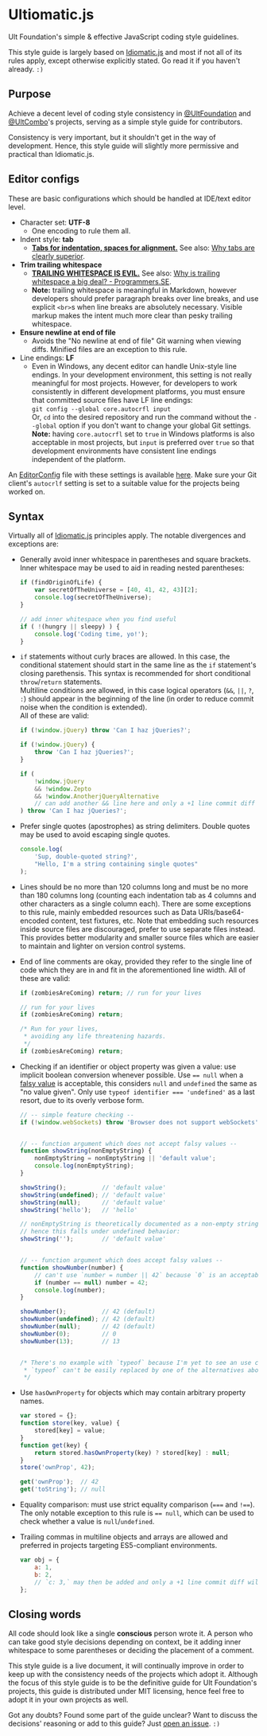 Ultiomatic.js
===========

Ult Foundation's simple &amp; effective JavaScript coding style guidelines.

This style guide is largely based on [Idiomatic.js](https://github.com/rwaldron/idiomatic.js/#idiomatic-style-manifesto) and most if not all of its rules apply, except otherwise explicitly stated. Go read it if you haven't already. `:)`


## Purpose

Achieve a decent level of coding style consistency in [@UltFoundation](https://github.com/UltFoundation) and [@UltCombo](https://github.com/UltCombo)'s projects, serving as a simple style guide for contributors.

Consistency is very important, but it shouldn't get in the way of development. Hence, this style guide will slightly more permissive and practical than Idiomatic.js.

## Editor configs

These are basic configurations which should be handled at IDE/text editor level.

- Character set: **UTF-8**
	- One encoding to rule them all.
- Indent style: **tab**
	- [**Tabs for indentation, spaces for alignment.**](http://www.emacswiki.org/SmartTabs) See also: [Why tabs are clearly superior](http://lea.verou.me/2012/01/why-tabs-are-clearly-superior/).
- **Trim trailing whitespace**
	- [**TRAILING WHITESPACE IS EVIL.**](http://codeimpossible.com/2012/04/02/Trailing-whitespace-is-evil-Don-t-commit-evil-into-your-repo-/) See also: [Why is trailing whitespace a big deal? - Programmers.SE](http://programmers.stackexchange.com/q/121555/91517).
	- **Note:** trailing whitespace is meaningful in Markdown, however developers should prefer paragraph breaks over line breaks, and use explicit `<br>`s when line breaks are absolutely necessary. Visible markup makes the intent much more clear than pesky trailing whitespace.
- **Ensure newline at end of file**
	- Avoids the "No newline at end of file" Git warning when viewing diffs. Minified files are an exception to this rule.
- Line endings: **LF**
	- Even in Windows, any decent editor can handle Unix-style line endings. In your development environment, this setting is not really meaningful for most projects. However, for developers to work consistently in different development platforms, you must ensure that committed source files have LF line endings:<br>
`git config --global core.autocrfl input`<br>
Or, `cd` into the desired repository and run the command without the `--global` option if you don't want to change your global Git settings.<br>
**Note:** having `core.autocrfl` set to `true` in Windows platforms is also acceptable in most projects, but `input` is preferred over `true` so that development environments have consistent line endings independent of the platform.

An [EditorConfig](http://editorconfig.org/) file with these settings is available [here](https://github.com/UltFoundation/Ultiomatic.js/blob/master/config_files/.editorconfig). Make sure your Git client's `autocrlf` setting is set to a suitable value for the projects being worked on.

## Syntax

Virtually all of [Idiomatic.js](https://github.com/rwaldron/idiomatic.js) principles apply. The notable divergences and exceptions are:

- Generally avoid inner whitespace in parentheses and square brackets. Inner whitespace may be used to aid in reading nested parentheses:

	```js
	if (findOriginOfLife) {
		var secretOfTheUniverse = [40, 41, 42, 43][2];
		console.log(secretOfTheUniverse);
	}

	// add inner whitespace when you find useful
	if ( !(hungry || sleepy) ) {
		console.log('Coding time, yo!');
	}
	```

- `if` statements without curly braces are allowed. In this case, the conditional statement should start in the same line as the `if` statement's closing parethensis. This syntax is recommended for short conditional `throw`/`return` statements.<br>
Multiline conditions are allowed, in this case logical operators (`&&`, `||`, `?`, `:`) should appear in the beginning of the line (in order to reduce commit noise when the condition is extended).<br>
All of these are valid:

	```js
	if (!window.jQuery) throw 'Can I haz jQueries?';

	if (!window.jQuery) {
		throw 'Can I haz jQueries?';
	}

	if (
		!window.jQuery
		&& !window.Zepto
		&& !window.AnotherjQueryAlternative
		// can add another && line here and only a +1 line commit diff will be generated!
	) throw 'Can I haz jQueries?';
	```

- Prefer single quotes (apostrophes) as string delimiters. Double quotes may be used to avoid escaping single quotes.

	```js
	console.log(
		'Sup, double-quoted string?',
		"Hello, I'm a string containing single quotes"
	);
	```

- Lines should be no more than 120 columns long and must be no more than 180 columns long (counting each indentation tab as 4 columns and other characters as a single column each). There are some exceptions to this rule, mainly embedded resources such as Data URIs/base64-encoded content, test fixtures, etc. Note that embedding such resources inside source files are discouraged, prefer to use separate files instead. This provides better modularity and smaller source files which are easier to maintain and lighter on version control systems.

- End of line comments are okay, provided they refer to the single line of code which they are in and fit in the aforementioned line width. All of these are valid:

	```js
	if (zombiesAreComing) return; // run for your lives

	// run for your lives
	if (zombiesAreComing) return;

	/* Run for your lives,
	 * avoiding any life threatening hazards.
	 */
	if (zombiesAreComing) return;
	```

- Checking if an identifier or object property was given a value: use implicit boolean conversion whenever possible. Use `== null` when a [falsy value](http://es5.github.io/#x9.2) is acceptable, this considers `null` and `undefined` the same as "no value given". Only use `typeof identifier === 'undefined'` as a last resort, due to its overly verbose form.

	```js
	// -- simple feature checking --
	if (!window.webSockets) throw 'Browser does not support webSockets';


	// -- function argument which does not accept falsy values --
	function showString(nonEmptyString) {
		nonEmptyString = nonEmptyString || 'default value';
		console.log(nonEmptyString);
	}

	showString();          // 'default value'
	showString(undefined); // 'default value'
	showString(null);      // 'default value'
	showString('hello');   // 'hello'

	// nonEmptyString is theoretically documented as a non-empty string argument,
	// hence this falls under undefined behavior:
	showString('');        // 'default value'


	// -- function argument which does accept falsy values --
	function showNumber(number) {
		// can't use `number = number || 42` because `0` is an acceptable value.
		if (number == null) number = 42;
		console.log(number);
	}

	showNumber();          // 42 (default)
	showNumber(undefined); // 42 (default)
	showNumber(null);      // 42 (default)
	showNumber(0);         // 0
	showNumber(13);        // 13


	/* There's no example with `typeof` because I'm yet to see an use case where
	 * `typeof` can't be easily replaced by one of the alternatives above.
	 */
	```

- Use `hasOwnProperty` for objects which may contain arbitrary property names.

	```js
	var stored = {};
	function store(key, value) {
		stored[key] = value;
	}
	function get(key) {
		return stored.hasOwnProperty(key) ? stored[key] : null;
	}
	store('ownProp', 42);

	get('ownProp');  // 42
	get('toString'); // null
	```

- Equality comparison: must use strict equality comparison (`===` and `!==`). The only notable exception to this rule is `== null`, which can be used to check whether a value is `null`/`undefined`.

- Trailing commas in multiline objects and arrays are allowed and preferred in projects targeting ES5-compliant environments.

	```js
	var obj = {
		a: 1,
		b: 2,
		// `c: 3,` may then be added and only a +1 line commit diff will be generated
	};
	```

## Closing words

All code should look like a single **conscious** person wrote it. A person who can take good style decisions depending on context, be it adding inner whitespace to some parentheses or deciding the placement of a comment.

This style guide is a live document, it will continually improve in order to keep up with the consistency needs of the projects which adopt it. Although the focus of this style guide is to be the definitive guide for Ult Foundation's projects, this guide is distributed under MIT licensing, hence feel free to adopt it in your own projects as well.

Got any doubts? Found some part of the guide unclear? Want to discuss the decisions' reasoning or add to this guide? Just [open an issue](https://github.com/UltFoundation/Ultiomatic.js/issues/new). `:)`
